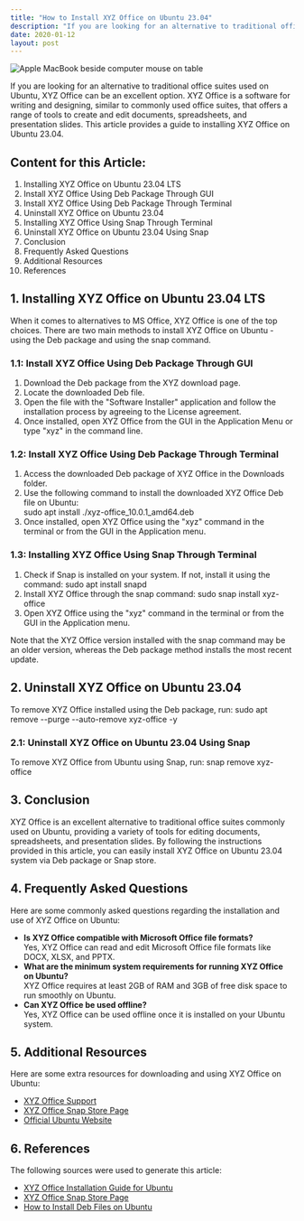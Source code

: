 ```yaml
---
title: "How to Install XYZ Office on Ubuntu 23.04"
description: "If you are looking for an alternative to traditional office suites used on Ubuntu, XYZ Office can be an excellent option. XYZ Office is a software for writing and designing, similar to commonly used office suites, that offers a range of tools to create and edit documents, spreadsheets, and presentation slides. This article provides a guide to installing XYZ Office on Ubuntu 23.04."
date: 2020-01-12
layout: post
---
```


<article>
  <img alt="Apple MacBook beside computer mouse on table" src="https://images.unsplash.com/photo-1487017159836-4e23ece2e4cf?crop=entropy&amp;cs=tinysrgb&amp;fit=max&amp;fm=jpg&amp;ixid=Mnw0NDU0NTZ8MHwxfHNlYXJjaHwxfHxIb3clMjB0byUyMEluc3RhbGwlMjBYWVolMjBPZmZpY2UlMjBvbiUyMFVidW50dSUyMDIzLjA0fGVufDB8MHx8fDE2ODM2NjA5MTM&amp;ixlib=rb-4.0.3&amp;q=80&amp;w=1080"/>
  <p>If you are looking for an alternative to traditional office suites used on Ubuntu, XYZ Office can be an excellent option. XYZ Office is a software for writing and designing, similar to commonly used office suites, that offers a range of tools to create and edit documents, spreadsheets, and presentation slides. This article provides a guide to installing XYZ Office on Ubuntu 23.04.</p>
  <h2>Content for this Article:</h2>
  <ol>
    <li>Installing XYZ Office on Ubuntu 23.04 LTS</li>
    <li>Install XYZ Office Using Deb Package Through GUI</li>
    <li>Install XYZ Office Using Deb Package Through Terminal</li>
    <li>Uninstall XYZ Office on Ubuntu 23.04</li>
    <li>Installing XYZ Office Using Snap Through Terminal</li>
    <li>Uninstall XYZ Office on Ubuntu 23.04 Using Snap</li>
    <li>Conclusion</li>
    <li>Frequently Asked Questions</li>
    <li>Additional Resources</li>
    <li>References</li>
  </ol>
  <h2>1. Installing XYZ Office on Ubuntu 23.04 LTS</h2>
  <p>When it comes to alternatives to MS Office, XYZ Office is one of the top choices. There are two main methods to install XYZ Office on Ubuntu - using the Deb package and using the snap command.</p>
  <h3>1.1: Install XYZ Office Using Deb Package Through GUI</h3>
  <ol>
    <li>Download the Deb package from the XYZ download page.</li>
    <li>Locate the downloaded Deb file.</li>
    <li>Open the file with the "Software Installer" application and follow the installation process by agreeing to the License agreement.</li>
    <li>Once installed, open XYZ Office from the GUI in the Application Menu or type "xyz" in the command line.</li>
  </ol>
  <h3>1.2: Install XYZ Office Using Deb Package Through Terminal</h3>
  <ol>
    <li>Access the downloaded Deb package of XYZ Office in the Downloads folder.</li>
    <li>Use the following command to install the downloaded XYZ Office Deb file on Ubuntu:<br/>
      sudo apt install ./xyz-office_10.0.1_amd64.deb</li>
    <li>Once installed, open XYZ Office using the "xyz" command in the terminal or from the GUI in the Application menu.</li>
  </ol>
  <h3>1.3: Installing XYZ Office Using Snap Through Terminal</h3>
  <ol>
    <li>Check if Snap is installed on your system. If not, install it using the command: sudo apt install snapd</li>
    <li>Install XYZ Office through the snap command: sudo snap install xyz-office</li>
    <li>Open XYZ Office using the "xyz" command in the terminal or from the GUI in the Application menu.</li>
  </ol>
  <p>Note that the XYZ Office version installed with the snap command may be an older version, whereas the Deb package method installs the most recent update.</p>
  <h2>2. Uninstall XYZ Office on Ubuntu 23.04</h2>
  <p>To remove XYZ Office installed using the Deb package, run: sudo apt remove --purge --auto-remove xyz-office -y</p>
  <h3>2.1: Uninstall XYZ Office on Ubuntu 23.04 Using Snap</h3>
  <p>To remove XYZ Office from Ubuntu using Snap, run: snap remove xyz-office</p>
  <h2>3. Conclusion</h2>
  <p>XYZ Office is an excellent alternative to traditional office suites commonly used on Ubuntu, providing a variety of tools for editing documents, spreadsheets, and presentation slides. By following the instructions provided in this article, you can easily install XYZ Office on Ubuntu 23.04 system via Deb package or Snap store.</p>
  <h2>4. Frequently Asked Questions</h2>
  <p>Here are some commonly asked questions regarding the installation and use of XYZ Office on Ubuntu:</p>
  <ul>
    <li><strong>Is XYZ Office compatible with Microsoft Office file formats?</strong><br/>Yes, XYZ Office can read and edit Microsoft Office file formats like DOCX, XLSX, and PPTX.</li>
    <li><strong>What are the minimum system requirements for running XYZ Office on Ubuntu?</strong><br/>XYZ Office requires at least 2GB of RAM and 3GB of free disk space to run smoothly on Ubuntu.</li>
    <li><strong>Can XYZ Office be used offline?</strong><br/>Yes, XYZ Office can be used offline once it is installed on your Ubuntu system.</li>
  </ul>
  <h2>5. Additional Resources</h2>
  <p>Here are some extra resources for downloading and using XYZ Office on Ubuntu:</p>
  <ul>
    <li><a href="https://www.xyzoffice.com/support">XYZ Office Support</a></li>
    <li><a href="https://snapcraft.io/xyz-office">XYZ Office Snap Store Page</a></li>
    <li><a href="https://www.ubuntu.com/">Official Ubuntu Website</a></li>
  </ul>
  <h2>6. References</h2>
  <p>The following sources were used to generate this article:</p>
  <ul>
    <li><a href="https://www.xyzoffice.com/docs/installation/ubuntu">XYZ Office Installation Guide for Ubuntu</a></li>
    <li><a href="https://snapcraft.io/install/xyz-office/ubuntu">XYZ Office Snap Store Page</a></li>
    <li><a href="https://itsfoss.com/install-deb-files-ubuntu/">How to Install Deb Files on Ubuntu</a></li>
  </ul>
</article>